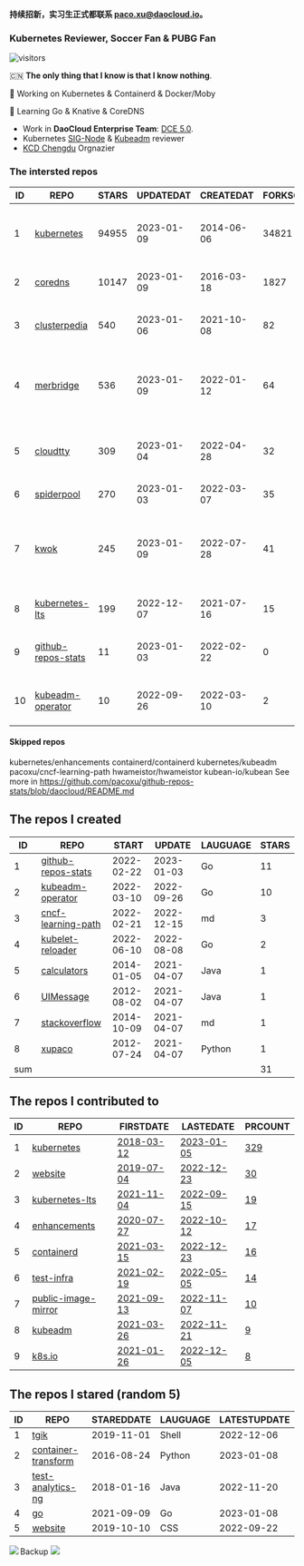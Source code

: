 **持续招新，实习生正式都联系 paco.xu@daocloud.io。**

### Kubernetes Reviewer, Soccer Fan & PUBG Fan
![visitors](https://visitor-badge.glitch.me/badge?page_id=pacoxu.pacoxu&left_color=green&right_color=red)
 
 🇨🇳 **The only thing that I know is that I know nothing**. 
 
 🔭 Working on Kubernetes & Containerd & Docker/Moby
 
 🌱 Learning Go & Knative & CoreDNS

- Work in **DaoCloud Enterprise Team**: [DCE 5.0](https://www.daocloud.io/dce_5.0).
- Kubernetes [SIG-Node](https://github.com/kubernetes/community/blob/master/sig-node/README.md) & [Kubeadm](https://github.com/kubernetes/kubeadm/) reviewer
- [KCD Chengdu](https://community.cncf.io/kcd-chengdu/) Orgnazier


<!--START_SECTION:github_repos-->
### The intersted repos
| ID |                                REPO                                | STARS | UPDATEDAT  | CREATEDAT  | FORKSCOUNT |                                  DESCRIPTIONS                                  |
|----|--------------------------------------------------------------------|-------|------------|------------|------------|--------------------------------------------------------------------------------|
|  1 | [kubernetes](https://github.com/kubernetes/kubernetes)             | 94955 | 2023-01-09 | 2014-06-06 |      34821 | Production-Grade Container Scheduling and Management                           |
|  2 | [coredns](https://github.com/coredns/coredns)                      | 10147 | 2023-01-09 | 2016-03-18 |       1827 | CoreDNS is a DNS server that chains plugins                                    |
|  3 | [clusterpedia](https://github.com/clusterpedia-io/clusterpedia)    |   540 | 2023-01-06 | 2021-10-08 |         82 | The Encyclopedia of Kubernetes clusters                                        |
|  4 | [merbridge](https://github.com/merbridge/merbridge)                |   536 | 2023-01-09 | 2022-01-12 |         64 | Use eBPF to speed up your Service Mesh like crossing an Einstein-Rosen Bridge. |
|  5 | [cloudtty](https://github.com/cloudtty/cloudtty)                   |   309 | 2023-01-04 | 2022-04-28 |         32 | A Friendly Kubernetes CloudShell (Web Terminal) !                              |
|  6 | [spiderpool](https://github.com/spidernet-io/spiderpool)           |   270 | 2023-01-03 | 2022-03-07 |         35 | kubernetes ipam                                                                |
|  7 | [kwok](https://github.com/kubernetes-sigs/kwok)                    |   245 | 2023-01-09 | 2022-07-28 |         41 | Kubernetes WithOut Kubelet -  Simulates thousands of Nodes and Clusters.       |
|  8 | [kubernetes-lts](https://github.com/klts-io/kubernetes-lts)        |   199 | 2022-12-07 | 2021-07-16 |         15 | Kubernetes LTS(long term support)                                              |
|  9 | [github-repos-stats](https://github.com/pacoxu/github-repos-stats) |    11 | 2023-01-03 | 2022-02-22 |          0 | Collect Repos Star/Fork/Watch Counts Everyday                                  |
| 10 | [kubeadm-operator](https://github.com/pacoxu/kubeadm-operator)     |    10 | 2022-09-26 | 2022-03-10 |          2 | Test work on the design of kubeadm operator                                    |



#### Skipped repos
kubernetes/enhancements
containerd/containerd
kubernetes/kubeadm
pacoxu/cncf-learning-path
hwameistor/hwameistor
kubean-io/kubean<!--END_SECTION:github_repos-->
See more in https://github.com/pacoxu/github-repos-stats/blob/daocloud/README.md


<!--START_SECTION:my_github-->
## The repos I created
| ID  |                                REPO                                |   START    |   UPDATE   | LAUGUAGE | STARS |
|-----|--------------------------------------------------------------------|------------|------------|----------|-------|
|   1 | [github-repos-stats](https://github.com/pacoxu/github-repos-stats) | 2022-02-22 | 2023-01-03 | Go       |    11 |
|   2 | [kubeadm-operator](https://github.com/pacoxu/kubeadm-operator)     | 2022-03-10 | 2022-09-26 | Go       |    10 |
|   3 | [cncf-learning-path](https://github.com/pacoxu/cncf-learning-path) | 2022-02-21 | 2022-12-15 | md       |     3 |
|   4 | [kubelet-reloader](https://github.com/pacoxu/kubelet-reloader)     | 2022-06-10 | 2022-08-08 | Go       |     2 |
|   5 | [calculators](https://github.com/pacoxu/calculators)               | 2014-01-05 | 2021-04-07 | Java     |     1 |
|   6 | [UIMessage](https://github.com/pacoxu/UIMessage)                   | 2012-08-02 | 2021-04-07 | Java     |     1 |
|   7 | [stackoverflow](https://github.com/pacoxu/stackoverflow)           | 2014-10-09 | 2021-04-07 | md       |     1 |
|   8 | [xupaco](https://github.com/pacoxu/xupaco)                         | 2012-07-24 | 2021-04-07 | Python   |     1 |
| sum |                                                                    |            |            |          |    31 |

## The repos I contributed to
| ID |                                  REPO                                  |                               FIRSTDATE                               |                               LASTEDATE                                |                                        PRCOUNT                                        |
|----|------------------------------------------------------------------------|-----------------------------------------------------------------------|------------------------------------------------------------------------|---------------------------------------------------------------------------------------|
|  1 | [kubernetes](https://github.com/kubernetes/kubernetes)                 | [2018-03-12](https://github.com/kubernetes/kubernetes/pull/61040)     | [2023-01-05](https://github.com/kubernetes/kubernetes/pull/114847)     | [329](https://github.com/kubernetes/kubernetes/pulls?q=is%3Apr+author%3Apacoxu)       |
|  2 | [website](https://github.com/kubernetes/website)                       | [2019-07-04](https://github.com/kubernetes/website/pull/15285)        | [2022-12-23](https://github.com/kubernetes/website/pull/38614)         | [30](https://github.com/kubernetes/website/pulls?q=is%3Apr+author%3Apacoxu)           |
|  3 | [kubernetes-lts](https://github.com/klts-io/kubernetes-lts)            | [2021-11-04](https://github.com/klts-io/kubernetes-lts/pull/94)       | [2022-09-15](https://github.com/klts-io/kubernetes-lts/pull/174)       | [19](https://github.com/klts-io/kubernetes-lts/pulls?q=is%3Apr+author%3Apacoxu)       |
|  4 | [enhancements](https://github.com/kubernetes/enhancements)             | [2020-07-27](https://github.com/kubernetes/enhancements/pull/1907)    | [2022-10-12](https://github.com/kubernetes/enhancements/pull/3612)     | [17](https://github.com/kubernetes/enhancements/pulls?q=is%3Apr+author%3Apacoxu)      |
|  5 | [containerd](https://github.com/containerd/containerd)                 | [2021-03-15](https://github.com/containerd/containerd/pull/5200)      | [2022-12-23](https://github.com/containerd/containerd/pull/7863)       | [16](https://github.com/containerd/containerd/pulls?q=is%3Apr+author%3Apacoxu)        |
|  6 | [test-infra](https://github.com/kubernetes/test-infra)                 | [2021-02-19](https://github.com/kubernetes/test-infra/pull/20909)     | [2022-05-05](https://github.com/kubernetes/test-infra/pull/26210)      | [14](https://github.com/kubernetes/test-infra/pulls?q=is%3Apr+author%3Apacoxu)        |
|  7 | [public-image-mirror](https://github.com/DaoCloud/public-image-mirror) | [2021-09-13](https://github.com/DaoCloud/public-image-mirror/pull/13) | [2022-11-07](https://github.com/DaoCloud/public-image-mirror/pull/260) | [10](https://github.com/DaoCloud/public-image-mirror/pulls?q=is%3Apr+author%3Apacoxu) |
|  8 | [kubeadm](https://github.com/kubernetes/kubeadm)                       | [2021-03-26](https://github.com/kubernetes/kubeadm/pull/2421)         | [2022-11-21](https://github.com/kubernetes/kubeadm/pull/2783)          | [9](https://github.com/kubernetes/kubeadm/pulls?q=is%3Apr+author%3Apacoxu)            |
|  9 | [k8s.io](https://github.com/kubernetes/k8s.io)                         | [2021-01-26](https://github.com/kubernetes/k8s.io/pull/1577)          | [2022-12-05](https://github.com/kubernetes/k8s.io/pull/4520)           | [8](https://github.com/kubernetes/k8s.io/pulls?q=is%3Apr+author%3Apacoxu)             |

## The repos I stared (random 5)
| ID |                                    REPO                                    | STAREDDATE | LAUGUAGE | LATESTUPDATE |
|----|----------------------------------------------------------------------------|------------|----------|--------------|
|  1 | [tgik](https://github.com/vmware-tanzu/tgik)                               | 2019-11-01 | Shell    | 2022-12-06   |
|  2 | [container-transform](https://github.com/micahhausler/container-transform) | 2016-08-24 | Python   | 2023-01-08   |
|  3 | [test-analytics-ng](https://github.com/rodion-goritskov/test-analytics-ng) | 2018-01-16 | Java     | 2022-11-20   |
|  4 | [go](https://github.com/golang/go)                                         | 2021-09-09 | Go       | 2023-01-08   |
|  5 | [website](https://github.com/servicemesher/website)                        | 2019-10-10 | CSS      | 2022-09-22   |

<!--END_SECTION:my_github-->

<a href="https://pacoxu.wordpress.com/">
  <img align="left" src="https://github-readme-stats.vercel.app/api?username=pacoxu&show_icons=true" />
</a>

Backup ![](https://komarev.com/ghpvc/?username=pacoxu)


